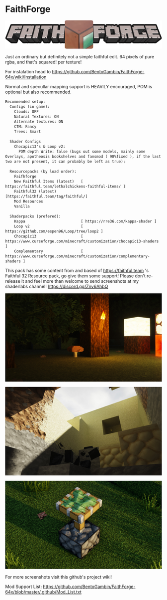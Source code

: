 # FaithForge
<p align="center">
  <img src="github.png">
</p>
Just an ordinary but definitely not a simple faithful edit. 64 pixels of pure rgba, and that's squared! per texture!

For instalation head to https://github.com/BentoGambin/FaithForge-64x/wiki/Installation

Normal and specullar mapping support is HEAVILY encouraged, POM is optional but also recommended.

    Recommended setup:
      Configs (in game):
        Clouds: OFF
        Natural Textures: ON
        Alternate textures: ON
        CTM: Fancy
        Trees: Smart

      Shader Configs
        Chocapic13's & Loop v2:
          POM depth Write: false (bugs out some models, mainly some Overlays, apotheosis bookshelves and fansmod ( 90%fixed ), if the last two are not present, it can probably be left as true);

      Resourcepacks (by load order):
        Faifhforge
        New Faithful Items (latest)   [ https://faithful.team/lethalchickens-faithful-items/ ]
        Faithful32 (latest)           [https://faithful.team/tag/faithful/]
        Mod Resources
        Vanilla
      
      Shaderpacks (prefered):
        Kappa                         [ https://rre36.com/kappa-shader ]
        Loop v2                       [ https://github.com/espen96/Loop/tree/loop2 ]
        Chocapic13                    [ https://www.curseforge.com/minecraft/customization/chocapic13-shaders ]
        Complementary                 [ https://www.curseforge.com/minecraft/customization/complementary-shaders ]

This pack has some content from and based of https://faithful.team 's Faithful 32 Resource pack, go give them some support!
Please don't re-release it and feel more than welcome to send screenshots at my shaderlabs channel! https://discord.gg/Znv6AhbQ


<p align="center">
  <img src="screen2.jpg">
</p>

<p align="center">
  <img src="screen3.jpg">
</p>

<p align="center">
  <img src="screen4.jpg">
</p>

For more screenshots visit this github's project wiki! 

Mod Support List:
    https://github.com/BentoGambin/FaithForge-64x/blob/master/.github/Mod_List.txt
